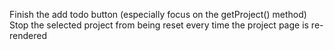 Finish the add todo button (especially focus on the getProject() method)
Stop the selected project from being reset every time the project page is re-rendered
